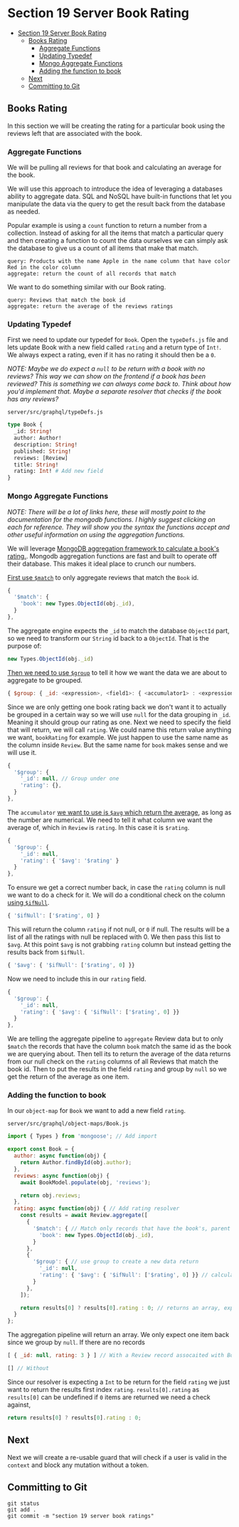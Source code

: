 # Section 19 Server Book Rating

<!-- TOC -->

- [Section 19 Server Book Rating](#section-19-server-book-rating)
  - [Books Rating](#books-rating)
    - [Aggregate Functions](#aggregate-functions)
    - [Updating Typedef](#updating-typedef)
    - [Mongo Aggregate Functions](#mongo-aggregate-functions)
    - [Adding the function to book](#adding-the-function-to-book)
  - [Next](#next)
  - [Committing to Git](#committing-to-git)

<!-- /TOC -->

## Books Rating

In this section we will be creating the rating for a particular book using the reviews left that are associated with the book. 

### Aggregate Functions

We will be pulling all reviews for that book and calculating an average for the book.

We will use this approach to introduce the idea of leveraging a databases ability to aggregate data. SQL and NoSQL have built-in functions that let you manipulate the data via the query to get the result back from the database as needed.

Popular example is using a `count` function to return a number from a collection. Instead of asking for all the items that match a particular query and then creating a function to count the data ourselves we can simply ask the database to give us a count of all items that make that match.

```
query: Products with the name Apple in the name column that have color Red in the color column
aggregate: return the count of all records that match
```

We want to do something similar with our Book rating. 

```
query: Reviews that match the book id
aggregate: return the average of the reviews ratings

```

### Updating Typedef

First we need to update our typedef for `Book`. Open the `typeDefs.js` file and lets update Book with a new field called `rating` and a return type of `Int!`. We always expect a rating, even if it has no rating it should then be a `0`.

*NOTE: Maybe we do expect a `null` to be return with a book with no reviews? This way we can show on the frontend if a book has been reviewed? This is something we can always come back to. Think about how you'd implement that. Maybe a separate resolver that checks if the book has any reviews?*

`server/src/graphql/typeDefs.js`
```graphql
type Book {
  _id: String!
  author: Author!
  description: String!
  published: String!
  reviews: [Review]
  title: String!
  rating: Int! # Add new field
}
```


### Mongo Aggregate Functions

*NOTE: There will be a lot of links here, these will mostly point to the documentation for the mongodb functions. I highly suggest clicking on each for reference. They will show you the syntax the functions accept and other useful information on using the aggregation functions.*

We will leverage [MongoDB aggregation framework to calculate a book's rating.](https://docs.mongodb.com/manual/aggregation/). Mongodb aggregation functions are fast and built to operate off their database. This makes it ideal place to crunch our numbers. 

[First use `$match`](https://docs.mongodb.com/manual/reference/operator/aggregation/match/#pipe._S_match) to only aggregate reviews that match the `Book` id. 

```js
{
  '$match': {
    'book': new Types.ObjectId(obj._id),
  }
},
```

The aggregate engine expects the `_id` to match the database `ObjectId` part, so we need to transform our `String` id back to a `ObjectId`. That is the purpose of:

```js
new Types.ObjectId(obj._id)
```

[Then we need to use `$group`](https://docs.mongodb.com/manual/reference/operator/aggregation/group/#pipe._S_group) to tell it how we want the data we are about to aggregate to be grouped. 

```js
{ $group: { _id: <expression>, <field1>: { <accumulator1> : <expression1> }, ... } }
```

Since we are only getting one book rating back we don't want it to actually be grouped in a certain way so we will use `null` for the data grouping in `_id`. Meaning it should group our rating as one. Next we need to specify the field that will return, we will call `rating`. We could name this return value anything we want, `bookRating` for example. We just happen to use the same name as the column inside `Review`. But the same name for `book` makes sense and we will use it.

```js
{
  '$group': {
    '_id': null, // Group under one
    'rating': {},
  }
},
```

The `accumulator` [we want to use is `$avg` which return the average](https://docs.mongodb.com/manual/reference/operator/aggregation/avg/#grp._S_avg), as long as the number are numerical. We need to tell it what column we want the average of, which in `Review` is `rating`. In this case it is `$rating`. 

```js
{
  '$group': {
    '_id': null, 
    'rating': { '$avg': '$rating' }
  }
},
```

To ensure we get a correct number back, in case the `rating` column is null we want to do a check for it. We will do a conditional check on the column [using `$ifNull`](https://docs.mongodb.com/manual/reference/operator/aggregation/ifNull/#exp._S_ifNull). 


```js
{ '$ifNull': ['$rating', 0] }
```

This will return the column `rating` if not null, or `0` if null. The results will be a list of all the ratings with null be replaced with 0. We then pass this list to `$avg`. At this point `$avg` is not grabbing `rating` column but instead getting the results back from `$ifNull`.

```js
{ '$avg': { '$ifNull': ['$rating', 0] }}
```

Now we need to include this in our `rating` field.

```js
{
  '$group': {
    '_id': null, 
    'rating': { '$avg': { '$ifNull': ['$rating', 0] }}
  }
},
```

We are telling the aggregate pipeline to `aggregate` Review data but to only `$match` the records that have the column `book` match the same id as the book we are querying about. Then tell its to return the average of the data returns from our null check on the `rating` columns of all Reviews that match the book id. Then to put the results in the field `rating` and group by `null` so we get the return of the average as one item.


### Adding the function to book

In our `object-map` for `Book` we want to add a new field `rating`. 

`server/src/graphql/object-maps/Book.js`
```js
import { Types } from 'mongoose'; // Add import

export const Book = {
  author: async function(obj) {
    return Author.findById(obj.author);
  },
  reviews: async function(obj) {
    await BookModel.populate(obj, 'reviews');

    return obj.reviews;
  },
  rating: async function(obj) { // Add rating resolver
    const results = await Review.aggregate([
      {
        '$match': { // Match only records that have the book's, parent's, id
          'book': new Types.ObjectId(obj._id),
        }
      },
      {
        '$group': { // use group to create a new data return
          '_id': null,
          'rating': { '$avg': { '$ifNull': ['$rating', 0] }} // calculate the average
        }
      },
    ]);

    return results[0] ? results[0].rating : 0; // returns an array, expect on item, if not return 0
  }
};
```

The aggregation pipeline will return an array. We only expect one item back since we group by `null`. If there are no records 

```js
[ { _id: null, rating: 3 } ] // With a Review record assocaited with Book

[] // Without

```

Since our resolver is expecting a `Int` to be return for the field `rating` we just want to return the results first index `rating`. `results[0].rating` as `results[0]` can be undefined if `0` items are returned we need a check against, 

```js
return results[0] ? results[0].rating : 0;
```

## Next

Next we will create a re-usable guard that will check if a user is valid in the `context` and block any mutation without a token.

## Committing to Git

```
git status
git add .
git commit -m "section 19 server book ratings"
```
